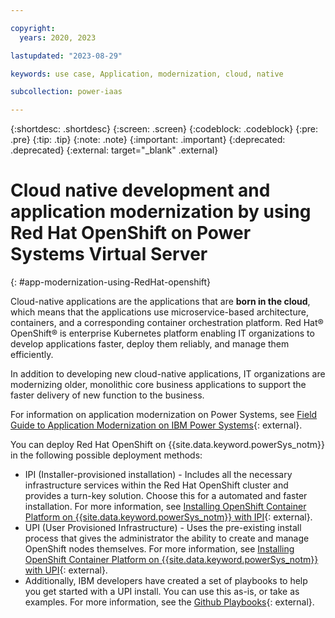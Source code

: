 ```yaml
---

copyright:
  years: 2020, 2023

lastupdated: "2023-08-29"

keywords: use case, Application, modernization, cloud, native

subcollection: power-iaas

---
```


{:shortdesc: .shortdesc}
{:screen: .screen}
{:codeblock: .codeblock}
{:pre: .pre}
{:tip: .tip}
{:note: .note}
{:important: .important}
{:deprecated: .deprecated}
{:external: target="_blank" .external}

# Cloud native development and application modernization by using Red Hat OpenShift on Power Systems Virtual Server
{: #app-modernization-using-RedHat-openshift}

Cloud-native applications are the applications that are **born in the cloud**, which means that the applications use microservice-based architecture, containers, and a corresponding container orchestration platform. Red Hat&reg; OpenShift&reg; is enterprise Kubernetes platform enabling IT organizations to develop applications faster, deploy them reliably, and manage them efficiently.

<!--By packaging and running existing monolithic applications within Red Hat OpenShift Container Platform, enterprises can achieve a lower infrastructure footprint, lower maintenance and support costs, and easier portability across a range of cloud infrastructure and platform services.-->

In addition to developing new cloud-native applications, IT organizations are modernizing older, monolithic core business applications to support the faster delivery of new function to the business.

For information on application modernization on Power Systems, see [Field Guide to Application Modernization on IBM Power Systems](https://www.ibm.com/downloads/cas/D9POQ3YR){: external}.

You can deploy Red Hat OpenShift on {{site.data.keyword.powerSys_notm}} in the following possible deployment methods: <!-- IPI is not applicable to PPCAS -->
- IPI (Installer-provisioned installation) - Includes all the necessary infrastructure services within the Red Hat OpenShift cluster and provides a turn-key solution. Choose this for a automated and faster installation. For more information, see [Installing OpenShift Container Platform on {{site.data.keyword.powerSys_notm}} with IPI](https://access.redhat.com/documentation/en-us/openshift_container_platform/4.13/html/installing/installing-on-ibm-power-virtual-server){: external}.
- UPI (User Provisioned Infrastructure) - Uses the pre-existing install process that gives the administrator the ability to create and manage OpenShift nodes themselves. For more information, see [Installing OpenShift Container Platform on {{site.data.keyword.powerSys_notm}} with UPI](https://docs.openshift.com/container-platform/4.13/installing/installing_platform_agnostic/installing-platform-agnostic.html){: external}.
- Additionally, IBM developers have created a set of playbooks to help you get started with a UPI install. You can use this as-is, or take as examples. For more information, see the [Github Playbooks](https://github.com/ocp-power-automation/ocp4-upi-powervs){: external}.